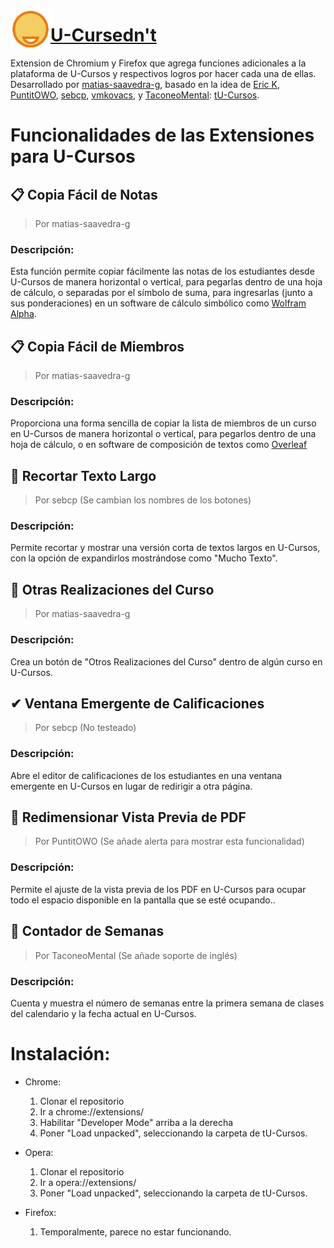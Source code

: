 <img align="left" height=64 src="icons/icon.png"/><h1><a href="https://github.com/matias-saavedra-g/ucursednt">U-Cursedn't</a></h1>

Extension de Chromium y Firefox que agrega funciones adicionales a la plataforma de U-Cursos y respectivos logros por hacer cada una de ellas. Desarrollado por [matias-saavedra-g](), basado en la idea de [Eric K](https://github.com/Nyveon), [PuntitOWO](https://github.com/PuntitOwO), [sebcp](https://github.com/sebcp), [vmkovacs](https://github.com/vmkovacs), y [TaconeoMental](https://github.com/TaconeoMental): [tU-Cursos](https://github.com/Nyveon/tU-Cursos).

# Funcionalidades de las Extensiones para U-Cursos

## 📋 Copia Fácil de Notas

> Por matias-saavedra-g

### Descripción:
Esta función permite copiar fácilmente las notas de los estudiantes desde U-Cursos de manera horizontal o vertical, para pegarlas dentro de una hoja de cálculo, o separadas por el símbolo de suma, para ingresarlas (junto a sus ponderaciones) en un software de cálculo simbólico como [Wolfram Alpha](https://www.wolframalpha.com/).

## 📋 Copia Fácil de Miembros

> Por matias-saavedra-g

### Descripción:
Proporciona una forma sencilla de copiar la lista de miembros de un curso en U-Cursos de manera horizontal o vertical, para pegarlos dentro de una hoja de cálculo, o en software de composición de textos como [Overleaf](https://www.overleaf.com/)

## 📖 Recortar Texto Largo

> Por sebcp
> (Se cambian los nombres de los botones)

### Descripción:
Permite recortar y mostrar una versión corta de textos largos en U-Cursos, con la opción de expandirlos mostrándose como "Mucho Texto".

## 🔘 Otras Realizaciones del Curso

> Por matias-saavedra-g

### Descripción:
Crea un botón de "Otros Realizaciones del Curso" dentro de algún curso en U-Cursos.

## ✔ Ventana Emergente de Calificaciones

> Por sebcp
> (No testeado)

### Descripción:
Abre el editor de calificaciones de los estudiantes en una ventana emergente en U-Cursos en lugar de redirigir a otra página.

## 📐 Redimensionar Vista Previa de PDF

> Por PuntitOWO
> (Se añade alerta para mostrar esta funcionalidad)

### Descripción:
Permite el ajuste de la vista previa de los PDF en U-Cursos para ocupar todo el espacio disponible en la pantalla que se esté ocupando..

## 📆 Contador de Semanas

> Por TaconeoMental
> (Se añade soporte de inglés)

### Descripción:
Cuenta y muestra el número de semanas entre la primera semana de clases del calendario y la fecha actual en U-Cursos.

# Instalación:

- Chrome: 
  1. Clonar el repositorio
  2. Ir a chrome://extensions/
  3. Habilitar "Developer Mode" arriba a la derecha
  4. Poner "Load unpacked", seleccionando la carpeta de tU-Cursos.

- Opera:
  1. Clonar el repositorio
  2. Ir a opera://extensions/
  3. Poner "Load unpacked", seleccionando la carpeta de tU-Cursos.

- Firefox:
  1. Temporalmente, parece no estar funcionando. 
